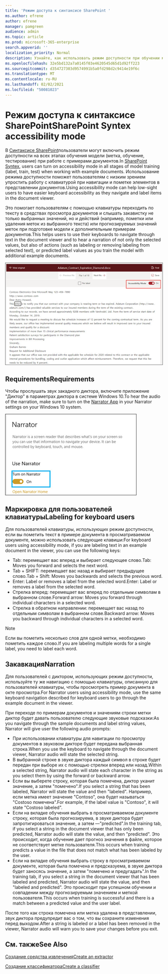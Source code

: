 ```yaml
---
title: 'Режим доступа к синтаксисе SharePoint '
ms.author: efrene
author: efrene
manager: pamgreen
audience: admin
ms.topic: article
ms.prod: microsoft-365-enterprise
search.appverid: ''
localization_priority: Normal
description: Узнайте, как использовать режим доступности при обучении модели в синтаксисе SharePoint.
ms.openlocfilehash: 32e5bd132a7a0145f03e4620545d65d1d92ff223
ms.sourcegitcommit: d354727303d9574991b5a0fd298d2c9414e19f6c
ms.translationtype: MT
ms.contentlocale: ru-RU
ms.lasthandoff: 02/02/2021
ms.locfileid: "50081023"
---
```

# <a name="sharepoint-syntex-accessibility-mode"></a><span data-ttu-id="d457e-103">Режим доступа к синтаксисе SharePoint</span><span class="sxs-lookup"><span data-stu-id="d457e-103">SharePoint Syntex accessibility mode</span></span>

<span data-ttu-id="d457e-104">В [Синтаксисе SharePoint](index.md)пользователи могут включить режим доступности на всех этапах обучения модели (метка, обучение, тестирование) при работе с примерами документов.</span><span class="sxs-lookup"><span data-stu-id="d457e-104">In [SharePoint Syntex](index.md), users can turn on accessibility mode in all stages of model training (label, train, test) when working with example documents.</span></span> <span data-ttu-id="d457e-105">Использование режима доступности поможет пользователям с низким зрением упростить работу с клавиатурой при навигации и пометке элементов в представлении документов.</span><span class="sxs-lookup"><span data-stu-id="d457e-105">Using accessibility mode can help low-sight users to have easier keyboard accessibility as they navigate and label items in the document viewer.</span></span>

<span data-ttu-id="d457e-106">Это помогает пользователям с помощью клавиатуры переходить по тексту в средствах просмотра документов и слышать закавистку не только выбранных значений, но и действий (например, пометки или удаления меток из выбранного текста) или прогнозируемых значений меток при подготовке модели к дополнительным примерам документов.</span><span class="sxs-lookup"><span data-stu-id="d457e-106">This helps users to use their keyboards to navigate through text in the document viewer and to hear a narration of not only the selected values, but also of actions (such as labeling or removing labeling from selected text), or predicted label values as you train the model with additional example documents.</span></span> 


![Режим доступности](../media/content-understanding/accessibility-mode.png)

## <a name="requirements"></a><span data-ttu-id="d457e-108">Requirements</span><span class="sxs-lookup"><span data-stu-id="d457e-108">Requirements</span></span>

<span data-ttu-id="d457e-109">Чтобы прослушать звук закадного диктора, [](https://support.microsoft.com/windows/complete-guide-to-narrator-e4397a0d-ef4f-b386-d8ae-c172f109bdb1) включите приложение "Диктор" в параметрах диктора в системе Windows 10.</span><span class="sxs-lookup"><span data-stu-id="d457e-109">To hear the audio of the narration, make sure to turn on the [Narrator App](https://support.microsoft.com/windows/complete-guide-to-narrator-e4397a0d-ef4f-b386-d8ae-c172f109bdb1) in your Narrator settings on your Windows 10 system.</span></span>

![Включить "Диктор"](../media/content-understanding/narrator-settings.png)

## <a name="labeling-for-keyboard-users"></a><span data-ttu-id="d457e-111">Маркировка для пользователей клавиатуры</span><span class="sxs-lookup"><span data-stu-id="d457e-111">Labeling for keyboard users</span></span>

<span data-ttu-id="d457e-112">Для пользователей клавиатуры, использующих режим доступности, если вы пометить текст в примере документа в просматриваемом документе, можно использовать следующие клавиши:</span><span class="sxs-lookup"><span data-stu-id="d457e-112">For keyboard users using accessibility mode, if you are labeling text in an example document in the viewer, you can use the following keys:</span></span>

- <span data-ttu-id="d457e-113">Tab: перемещает вас вперед и выбирает следующее слово.</span><span class="sxs-lookup"><span data-stu-id="d457e-113">Tab: Moves you forward and selects the next word.</span></span>
- <span data-ttu-id="d457e-114">Tab + SHIFT: перемещает вас назад и выбирает предыдущее слово.</span><span class="sxs-lookup"><span data-stu-id="d457e-114">Tab + Shift: Moves you backwards and selects the previous word.</span></span>
- <span data-ttu-id="d457e-115">Enter: Label or removes a label from the selected word.</span><span class="sxs-lookup"><span data-stu-id="d457e-115">Enter: Label or removes a label from the selected word.</span></span>
- <span data-ttu-id="d457e-116">Стрелка вперед: перемещает вас вперед по отдельным символам в выбранном слове.</span><span class="sxs-lookup"><span data-stu-id="d457e-116">Forward arrow: Moves you forward through individual characters in a selected word.</span></span>
- <span data-ttu-id="d457e-117">Стрелка в обратном направлении: перемещает вас назад по отдельным символам в выбранном слове.</span><span class="sxs-lookup"><span data-stu-id="d457e-117">Backward arrow: Moves you backward through individual characters in a selected word.</span></span>

> [!NOTE]
> <span data-ttu-id="d457e-118">Если вы пометить несколько слов для одной метки, необходимо пометить каждое слово.</span><span class="sxs-lookup"><span data-stu-id="d457e-118">If you are labeling multiple words for a single label, you need to label each word.</span></span>


## <a name="narration"></a><span data-ttu-id="d457e-119">Закавкация</span><span class="sxs-lookup"><span data-stu-id="d457e-119">Narration</span></span>

<span data-ttu-id="d457e-120">Для пользователей с диктором, использующих режим доступности, используйте ту же навигацию с помощью клавиатуры, описанную для пользователей клавиатуры, чтобы просмотреть пример документа в окте просмотра.</span><span class="sxs-lookup"><span data-stu-id="d457e-120">For Narrator users using accessibility mode, use the same keyboard navigation described for keyboard users to go through the example document in the viewer.</span></span>

<span data-ttu-id="d457e-121">При переходе по примерам документов и значениям строки метки диктор будет давать пользователю следующие звуковые подсказки:</span><span class="sxs-lookup"><span data-stu-id="d457e-121">As you navigate through the sample documents and label string values, Narrator will give user the following audio prompts:</span></span>

- <span data-ttu-id="d457e-122">При использовании клавиатуры для навигации по просмотру документов в звуковом дикторе будет передана выбранная строка.</span><span class="sxs-lookup"><span data-stu-id="d457e-122">When you use the keyboard to navigate through the document viewer, Narrator audio will state the selected string.</span></span>
- <span data-ttu-id="d457e-123">В выбранной строке в звуке диктора каждый символ в строке будет передан при выборе их с помощью стрелки вперед или назад.</span><span class="sxs-lookup"><span data-stu-id="d457e-123">Within a selected string, Narrator audio will state each character in the string as you select them by using the forward or backward arrow.</span></span>
- <span data-ttu-id="d457e-124">Если вы выберете строку, которая была помечена, диктор уканит значение, а затем "помечено".</span><span class="sxs-lookup"><span data-stu-id="d457e-124">If you select a string that has been labeled, Narrator will state the value and then "labeled".</span></span>  <span data-ttu-id="d457e-125">Например, если метка имеет значение "Contoso", она будет называться "Costoso помечена".</span><span class="sxs-lookup"><span data-stu-id="d457e-125">For example, if the label value is "Contoso", it will state "Costoso labeled".</span></span> 
- <span data-ttu-id="d457e-126">Если на вкладке обучения выбрать в просматриваемом документе строку, которая была прогнозируема, в звуке диктора будет запротигироваться значение, а затем —"predicted".</span><span class="sxs-lookup"><span data-stu-id="d457e-126">In the training tab, if you select a string in the document viewer that has only been predicted, Narrator audio will state the value, and then "predicted".</span></span> <span data-ttu-id="d457e-127">Это происходит, когда обучение дает прогноз значения в файле, которое не соответствует метке пользователя.</span><span class="sxs-lookup"><span data-stu-id="d457e-127">This occurs when training predicts a value in the file that does not match what has been labeled by the user.</span></span>
- <span data-ttu-id="d457e-128">Если на вкладке обучения выбрать строку в просматриваемом документе, которая была помечена и предсказуема, в звуке диктора будет заносясь значение, а затем "помечено и предугадать".</span><span class="sxs-lookup"><span data-stu-id="d457e-128">In the training tab, if you select a string in the document viewer that has been labeled and predicted, Narrator audio will state the value, and then "labeled and predicted".</span></span> <span data-ttu-id="d457e-129">Это происходит при успешном обучении и совпадении между прогнозируемым значением и меткой пользователя.</span><span class="sxs-lookup"><span data-stu-id="d457e-129">This occurs when training is successful and there is a match between a predicted value and the user label.</span></span>



<span data-ttu-id="d457e-130">После того как строка помечена или метка удалена в представлении, звук диктора предупредит вас о том, что вы сохраните изменения перед выходом.</span><span class="sxs-lookup"><span data-stu-id="d457e-130">After a string is labeled or a label has been removed in the viewer, Narrator audio will warn you to save your changes before you exit.</span></span>

## <a name="see-also"></a><span data-ttu-id="d457e-131">См. также</span><span class="sxs-lookup"><span data-stu-id="d457e-131">See Also</span></span>

[<span data-ttu-id="d457e-132">Создание средства извлечения</span><span class="sxs-lookup"><span data-stu-id="d457e-132">Create an extractor</span></span>](create-an-extractor.md)</br>

[<span data-ttu-id="d457e-133">Создание классификатора</span><span class="sxs-lookup"><span data-stu-id="d457e-133">Create a classifier</span></span>](create-a-classifier.md)</br>










 


  
  



